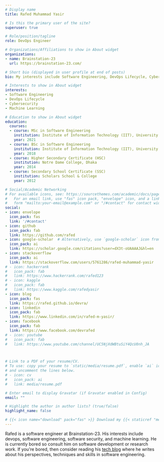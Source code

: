 ```yaml
---
# Display name
title: Rafed Muhammad Yasir

# Is this the primary user of the site?
superuser: true

# Role/position/tagline
role: DevOps Engineer

# Organizations/Affiliations to show in About widget
organizations:
- name: Brainstation-23
  url: https://brainstation-23.com/

# Short bio (displayed in user profile at end of posts)
bio: My interests include Software Engineering, DevOps Lifecycle, Cybersecurity and  Machine Learning.

# Interests to show in About widget
interests:
- Software Engineering
- DevOps Lifecycle
- Cybersecurity
- Machine Learning

# Education to show in About widget
education:
  courses:
  - course: MSc in Software Engineering
    institution: Institute of Information Technology (IIT), University of Dhaka
    year: 2021
  - course: BSc in Software Engineering
    institution: Institute of Information Technology (IIT), University of Dhaka
    year: 2018
  - course: Higher Secondary Certificate (HSC)
    institution: Notre Dame College, Dhaka
    year: 2014
  - course: Secondary School Certificate (SSC)
    institution: Scholars School & College
    year: 2012

# Social/Academic Networking
# For available icons, see: https://sourcethemes.com/academic/docs/page-builder/#icons
#   For an email link, use "fas" icon pack, "envelope" icon, and a link in the
#   form "mailto:your-email@example.com" or "/#contact" for contact widget.
social:
- icon: envelope
  icon_pack: fas
  link: '/#contact'
- icon: github
  icon_pack: fab
  link: https://github.com/rafed
- icon: google-scholar  # Alternatively, use `google-scholar` icon from `ai` icon pack
  icon_pack: ai
  link: https://scholar.google.com/citations?user=dX3t-oUAAAAJ&hl=en
- icon: stackoverflow
  icon_pack: ai
  link: https://stackoverflow.com/users/5761286/rafed-muhammad-yasir
# - icon: hackerrank
#   icon_pack: fab
#   link: https://www.hackerrank.com/rafed123
# - icon: kaggle
#   icon_pack: fab
#   link: https://www.kaggle.com/rafedyasir
- icon: blog
  icon_pack: fas
  link: https://rafed.github.io/devra/
- icon: linkedin
  icon_pack: fab
  link: https://www.linkedin.com/in/rafed-m-yasir/
- icon: facebook
  icon_pack: fab
  link: https://www.facebook.com/devrafed
# - icon: youtube
#   icon_pack: fab
#   link: https://www.youtube.com/channel/UC5NjXdWBtuSiY4QcU0nh_JA



# Link to a PDF of your resume/CV.
# To use: copy your resume to `static/media/resume.pdf`, enable `ai` icons in `params.toml`, 
# and uncomment the lines below.
# - icon: cv
#   icon_pack: ai
#   link: media/resume.pdf

# Enter email to display Gravatar (if Gravatar enabled in Config)
email: ""

# Highlight the author in author lists? (true/false)
highlight_name: false

# {{< icon name="download" pack="fas" >}} Download my {{< staticref "media/demo_resume.pdf" "newtab" >}}resumé{{< /staticref >}}.
---
```


Rafed is a software engineer at Brainstation-23. His interests include devops, software engineering, software security, and machine learning. He is currently bored so consult him on software development or research work. If you're bored, then consider reading his [tech blog](https://rafed.github.io/devra/) where he writes about his perspectives, techniques and skills in software engineering.
